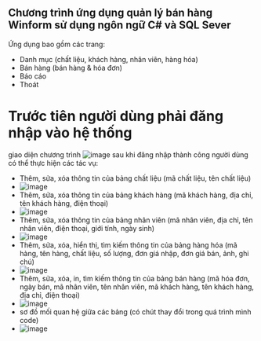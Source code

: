## Chương trình ứng dụng quản lý bán hàng Winform sử dụng ngôn ngữ C# và SQL Sever
Ứng dụng bao gồm các trang:
- Danh mục (chất liệu, khách hàng, nhân viên, hàng hóa)
- Bán hàng (bán hàng & hóa đơn)
- Báo cáo
- Thoát

# Trước tiên người dùng phải đăng nhập vào hệ thống
giao diện chương trình
![image](https://github.com/user-attachments/assets/925be560-088e-4f63-86e8-ef6b703f28da)
sau khi đăng nhập thành công người dùng có thể thực hiện các tác vụ:
- Thêm, sửa, xóa thông tin của bảng chất liệu (mã chất liệu, tên chất liệu)
- ![image](https://github.com/user-attachments/assets/bac77928-23fd-4f74-9791-53fe6303c603)
- Thêm, sửa, xóa thông tin của bảng khách hàng (mã khách hàng, địa chỉ, tên khách hàng, điện thoại)
- ![image](https://github.com/user-attachments/assets/25068bfc-b12d-4465-bea9-65e6786a245d)
- Thêm, sửa, xóa thông tin của bảng nhân viên (mã nhân viên, địa chỉ, tên nhân viên, điện thoại, giới tính, ngày sinh)
- ![image](https://github.com/user-attachments/assets/71721cfd-dd29-452c-851d-42a39b9c54fe)
- Thêm, sửa, xóa, hiển thị, tìm kiếm thông tin của bảng hàng hóa (mã hàng, tên hàng, chất liệu, số lượng, đơn giá nhập, đơn giá bán, ảnh, ghi chú)
- ![image](https://github.com/user-attachments/assets/20f0632f-c113-4e59-bd84-27c76e8c6b87)
- Thêm, sửa, xóa, in, tìm kiếm thông tin của bảng bán hàng (mã hóa đơn, ngày bán, mã nhân viên, tên nhân viên, mã khách hàng, tên khách hàng, địa chỉ, điện thoại)
- ![image](https://github.com/user-attachments/assets/44e4cffa-0000-48b3-a5da-e54143c1e619)
- sơ đồ mối quan hệ giữa các bảng (có chút thay đổi trong quá trình mình code)
- ![image](https://github.com/user-attachments/assets/bddc7693-54b4-4c23-abbe-9de1ea515b20)


